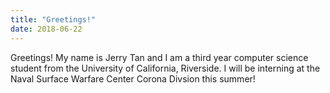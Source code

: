 ```yaml
---
title: "Greetings!"
date: 2018-06-22
---
```

Greetings! My name is Jerry Tan and I am a third year computer science student from the University of California, Riverside. I will be interning at the Naval Surface Warfare Center Corona Divsion this summer!
